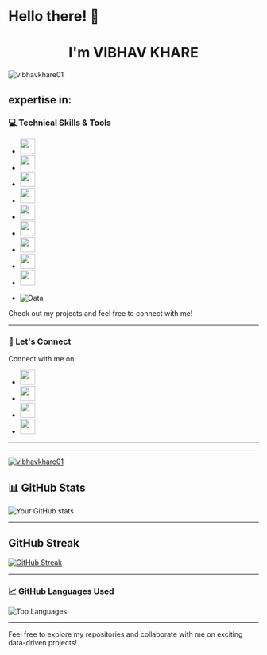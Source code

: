  # Hello there! 👋
<h1 align="center"> I'm VIBHAV KHARE </h1> 

<p align="left"> <img src="https://komarev.com/ghpvc/?username=vibhavkhare01&label=Profile%20views&color=0e75b6&style=flat" alt="vibhavkhare01" /> </p>

## expertise in:
### 💻 Technical Skills & Tools
- <img src="https://img.shields.io/badge/HTML-F16524?style=for-the-badge&logo=html5&logoColor=white" height="30"> 
- <img src="https://img.shields.io/badge/CSS-1572B6?style=for-the-badge&logo=css3&logoColor=white" height="30"> 
- <img src="https://img.shields.io/badge/Python-3776AB?style=for-the-badge&logo=python&logoColor=white" height="30"> 
- <img src="https://img.shields.io/badge/SQL-4479A1?style=for-the-badge&logo=sqlite&logoColor=white" height="30"> 
- <img src="https://img.shields.io/badge/MySQL-4479A1?style=for-the-badge&logo=mysql&logoColor=white" height="30"> 
- <img src="https://img.shields.io/badge/Power%20BI-F2C811?style=for-the-badge&logo=power-bi&logoColor=white" height="30"> 
- <img src="https://img.shields.io/badge/Tableau-E97627?style=for-the-badge&logo=tableau&logoColor=white" height="30"> 
- <img src="https://img.shields.io/badge/Excel-217346?style=for-the-badge&logo=excel&logoColor=white" height="30"> 
- <img src="https://img.shields.io/badge/Google%20Sheets-34A853?style=for-the-badge&logo=google-sheets&logoColor=white" height="30"> 

- ![Data](https://media.giphy.com/media/f3iwJFOVOwuy7K6FFw/giphy.gif)

Check out my projects and feel free to connect with me!

---

### 💬 Let's Connect
Connect with me on:
- <a href="https://www.linkedin.com/in/vibhav-khare-gds2103" target="_blank"><img src="https://img.shields.io/badge/LinkedIn-0077B5?style=for-the-badge&logo=linkedin&logoColor=white" height="30"></a>
- <a href="https://datalemur.com/your-profile" target="_blank"><img src="https://img.shields.io/badge/Datalemur-1DBF73?style=for-the-badge&logo=datalemur&logoColor=white" height="30"></a>
- <a href="mailto:vibhavkhare6@gmail.com" target="_blank"><img src="https://img.shields.io/badge/Gmail-D14836?style=for-the-badge&logo=gmail&logoColor=white" height="30"></a>
- <a href="https://x.com/Vibhavkhare03?t=MK_gtpx0LQ1xCUp2CtvgfA&s=09" target="_blank"><img src="https://img.shields.io/badge/Twitter-1DA1F2?style=for-the-badge&logo=twitter&logoColor=white" height="30"></a>

---


---
<p align="left"> <a href="https://github.com/ryo-ma/github-profile-trophy"><img src="https://github-profile-trophy.vercel.app/?username=vibhavkhare01" alt="vibhavkhare01" /></a> </p>

## 📊 GitHub Stats
![Your GitHub stats](https://github-readme-stats.vercel.app/api?username=vibhavkhare01&show_icons=true&theme=radical)

---

## GitHub Streak
[![GitHub Streak](https://streak-stats.demolab.com/?user=vibhavkhare01&theme=github-dark&hide_border=true)](https://git.io/streak-stats)

---

### 📈 GitHub Languages Used
![Top Languages](https://github-readme-stats.vercel.app/api/top-langs/?username=vibhavkhare01&langs_count=5&layout=compact&theme=radical) 

---

Feel free to explore my repositories and collaborate with me on exciting data-driven projects!
<!---
vibhavkhare01/vibhavkhare01 is a ✨ special ✨ repository because its `README.md` (this file) appears on your GitHub profile.
You can click the Preview link to take a look at your changes.
--->
##

